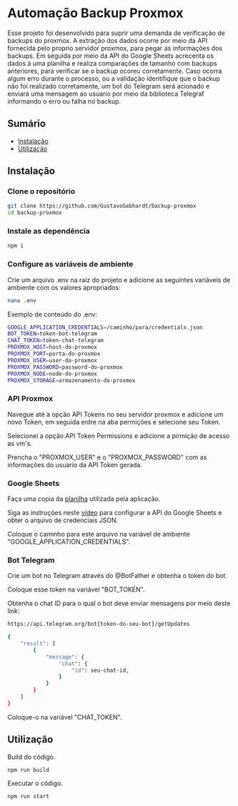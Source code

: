 # Automação Backup Proxmox

Esse projeto foi desenvolvido para suprir uma demanda de verificação de backups do proxmox. A extração dos dados ocorre por meio da API fornecida pelo proprio servidor proxmox, para pegar as informações dos backups. Em seguida por meio da API do Google Sheets acrecenta os dados á uma planilha e realiza comparações de tamanho com backups anteriores, para verificar se o backup ocoreu corretamente. Caso ocorra algum erro durante o processo, ou a validação identifique que o backup não foi realizado corretamente, um bot do Telegram será acionado e enviará uma mensagem ao usuario por meio da biblioteca Telegraf informando o erro ou falha no backup.

## Sumário

- [Instalação](#instalação)
- [Utilização](#utilização)

## Instalação

### Clone o repositório

```bash
git clone https://github.com/GustavoGebhardt/backup-proxmox
cd backup-proxmox
```

### Instale as dependência

```bash
npm i
```

### Configure as variáveis de ambiente

Crie um arquivo .env na raiz do projeto e adicione as seguintes variáveis de ambiente com os valores apropriados:

```bash
nano .env
```

Exemplo de conteúdo do .env:

```bash
GOOGLE_APPLICATION_CREDENTIALS=/caminho/para/credentials.json
BOT_TOKEN=token-bot-telegram
CHAT_TOKEN=token-chat-telegram
PROXMOX_HOST=host-do-proxmox
PROXMOX_PORT=porta-do-proxmox
PROXMOX_USER=user-do-proxmox
PROXMOX_PASSWORD=password-do-proxmox
PROXMOX_NODE=node-do-proxmox
PROXMOX_STORAGE=armazenamento-do-proxmox
```

### API Proxmox

Navegue até a opção API Tokens no seu servidor proxmox e adicione um novo Token, em seguida entre na aba permições e selecione seu Token. 

Selecionei a opção API Token Permissions e adicione a pirmição de acesso as vm's.

Prencha o "PROXMOX_USER" e o "PROXMOX_PASSWORD" com as informações do usuario da API Token gerada.

### Google Sheets 

Faça uma copia da [planilha](https://docs.google.com/spreadsheets/d/1X9VysCyR4t8l8FSryEkLwbPixvhBE_0wJ9A2KaTDWNM/copy) utilizada pela aplicação.

Siga as instruções neste [vídeo](https://youtu.be/ZjZGczINqe8) para configurar a API do Google Sheets e obter o arquivo de credenciais JSON.

Coloque o caminho para este arquivo na variável de ambiente "GOOGLE_APPLICATION_CREDENTIALS".

### Bot Telegram

Crie um bot no Telegram através do @BotFather e obtenha o token do bot.

Coloque esse token na variável "BOT_TOKEN".

Obtenha o chat ID para o qual o bot deve enviar mensagens por meio deste link:

```bash
https://api.telegram.org/bot{token-do-seu-bot}/getUpdates
```

```bash
{
    "result": [
        {
            "message": {
                "chat": {
                    "id": seu-chat-id,
                }
            }
        }
    ]
}
```

Coloque-o na variável "CHAT_TOKEN".

## Utilização

Build do código.

```bash
npm run build
```

Executar o código.

```bash
npm run start
```

